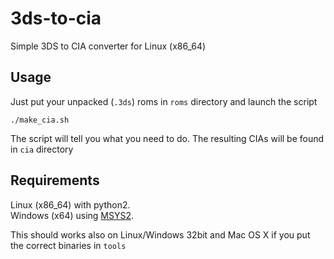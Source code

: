 # 3ds-to-cia
Simple 3DS to CIA converter for Linux (x86_64)

## Usage
Just put your unpacked (`.3ds`) roms in `roms` directory and launch the script
```
./make_cia.sh
```
The script will tell you what you need to do.
The resulting CIAs will be found in `cia` directory

## Requirements
Linux (x86_64) with python2.  
Windows (x64) using [MSYS2](http://msys2.github.io).

This should works also on Linux/Windows 32bit and Mac OS X if you put the correct binaries in `tools`
